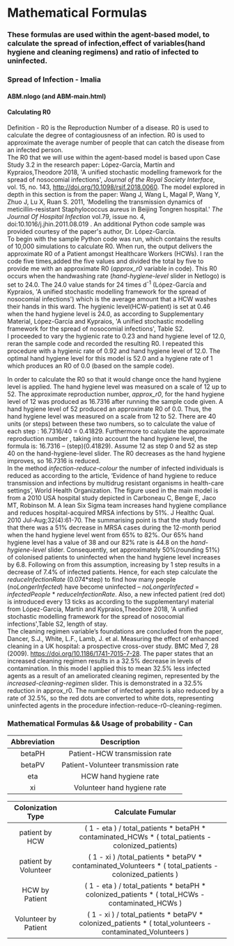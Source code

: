 # Mathematical Formulas
### These formulas are used within the agent-based model, to calculate the spread of infection,effect of variables(hand hygiene and cleaning regimens) and ratio of infected to uninfected. 

### Spread of Infection - Imalia

#### ABM.nlogo (and ABM-main.html)
#### Calculating R0

Definition - R0 is the Reproduction Number of a disease. R0 is used to calculate the degree of contagiousness of an infection. R0 is used to approximate the average number of people that can catch the disease from an infected person. <br>
The R0 that we will use within the agent-based model is based upon Case Study 3.2 in the research paper: López-García, Martín  and Kypraios,Theodore 2018, 'A unified stochastic modelling framework for the spread of nosocomial infections', *Journal of the Royal Society Interface*, vol. 15, no. 143, http://doi.org/10.1098/rsif.2018.0060. The model explored in depth in this section is from the paper: Wang J, Wang L, Magal P, Wang Y, Zhuo J, Lu X, Ruan S. 2011, 'Modelling the transmission dynamics of meticillin-resistant Staphylococcus aureus in Beijing Tongren hospital.' *The Journal Of Hospital Infection* vol.79, issue no. 4, doi:10.1016/j.jhin.2011.08.019 . An additional Python code sample was provided courtesy of the paper's author, Dr. López-García.<br>
To begin with the sample Python code was run, which contains the results of 10,000 simulations to calculate R0. When run, the output delivers the approximate R0 of a Patient amongst Healthcare Workers (HCWs). I ran the code five times,added the five values and divided the total by five to provide me with an approximate R0 (*approx_r0* variable in code). This R0 occurs when the handwashing rate (*hand-hygiene-level* slider in Netlogo) is set to 24.0. The 24.0 value stands for 24 times d<sup>-1</sup> (López-García and Kypraios, 'A unified stochastic modelling framework for the spread of nosocomial infections') which is the average amount that a HCW washes their hands in this ward. The hygienic level(HCW-patient) is set at 0.46 when the hand hygiene level is 24.0, as according to Supplementary Material, López-García and Kypraios, 'A unified stochastic modelling framework for the spread of nosocomial infections', Table S2. <br>
I proceeded to vary the hygienic rate to 0.23 and hand hygiene level of 12.0, reran the sample code and recorded the resulting R0. I repeated this procedure with a hygienic rate of 0.92 and hand hygiene level of 12.0. The optimal hand hygiene level for this model is 52.0 and a hygiene rate of 1 which produces an R0 of 0.0 (based on the sample code). <br>

In order to calculate the R0 so that it would change once the hand hygiene level is applied. The hand hygiene level was measured on a scale of 12 up to 52. The approximate reproduction number, *approx_r0*, for the hand hygiene level of 12 was produced as 16.7316 after running the sample code given. A hand hygiene level of 52 produced an approximate R0 of 0.0. Thus, the hand hygiene level was measured on a scale from 12 to 52. There are 40 units (or steps) between these two numbers, so to calculate the value of each step : 16.7316/40 = 0.41829. Furthermore to calculate the approximate reproduction number , taking into account the hand hygiene level, the formula is: 16.7316 – (step)(0.41829). Assume 12 as step 0 and 52 as step 40 on the hand-hygiene-level slider. The R0 decreases as the hand hygiene improves, so 16.7316 is reduced.<br>
In the method *infection-reduce-colour* the number of infected individuals is reduced as according to the article, ‘Evidence of hand hygiene to reduce transmission and infections by multidrug resistant organisms in health-care settings’, World Health Organization. The figure used in the main model is from a 2010 USA hospital study depicted in Carboneau C, Benge E, Jaco MT, Robinson M. A lean Six Sigma team increases hand hygiene compliance and reduces hospital-acquired MRSA infections by 51%. J Healthc Qual. 2010 Jul-Aug;32(4):61-70. The summarising point is that the study found that there was a 51% decrease in MRSA cases during the 12-month period when the hand hygiene level went from 65% to 82%. Our 65% hand hygiene level has a value of 38 and our 82% rate is 44.8 on the *hand-hygiene-level* slider. Consequently, set approximately 50%(rounding 51%) of colonised patients to uninfected when the hand hygiene level increases by 6.8. Following on from this assumption, increasing by 1 step results in a decrease of 7.4% of infected patients. Hence, for each step calculate the *reduceInfectionRate* (0.074\*step) to find how many people (*noLongerInfected*) have become uninfected – *noLongerInfected* = *infectedPeople* \* *reduceInfectionRate*. Also, a new infected patient (red dot) is introduced every 13 ticks as according to the supplementaryl material from López-García, Martín and Kypraios,Theodore 2018, 'A unified stochastic modelling framework for the spread of nosocomial infections',Table S2, length of stay. <br>
The cleaning regimen variable’s foundations are concluded from the paper, Dancer, S.J., White, L.F., Lamb, J. et al. Measuring the effect of enhanced cleaning in a UK hospital: a prospective cross-over study. BMC Med 7, 28 (2009). https://doi.org/10.1186/1741-7015-7-28. The paper states that an increased cleaning regimen results in a 32.5% decrease in levels of 
contamination. In this model I applied this to mean 32.5% less infected agents as a result of an ameliorated cleaning regimen, represented by the *increased-cleaning-regimen* slider. This is demonstrated in a 32.5% reduction in approx_r0. The number of infected agents is also reduced by a rate of 32.5%, so the red dots are converted to white dots, representing uninfected agents in the procedure infection-reduce-r0-cleaning-regimen.<br>





### **Mathematical Formulas &&  Usage of probability - Can**
| Abbreviation | Description |
| :---: | :---: | 
| betaPH | Patient-HCW transmission rate |
| betaPV | Patient-Volunteer transmission rate |
| eta | HCW hand hygiene rate |
| xi | Volunteer hand hygiene rate |

| Colonization Type | Calculate Fumular |
| :---: | :---: | 
| patient by HCW | ( 1 - eta ) / total_patients * betaPH * contaminated_HCWs * ( total_patients - colonized_patients) |
| patient by Volunteer | ( 1 - xi ) /total_patients * betaPV * contaminated_Volunteers * ( total_patients - colonized_patients ) |
| HCW by Patient | ( 1 - eta ) / total_patients * betaPH * colonized_patients * ( total_HCWs - contaminated_HCWs ) |
| Volunteer by Patient | ( 1 - xi ) / total_patients * betaPV * colonized_patients * ( total_volunteers - contaminated_Volunteers ) |
